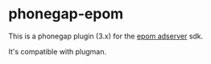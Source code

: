 phonegap-epom
=============

This is a phonegap plugin (3.x) for the [epom adserver](http://epom.com/) sdk.

It's compatible with plugman.
